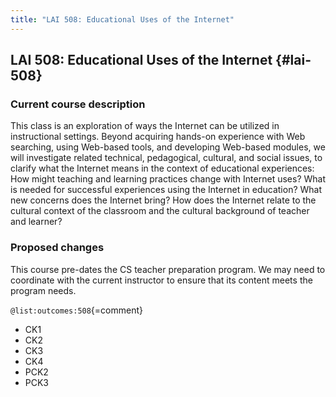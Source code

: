 ```yaml
---
title: "LAI 508: Educational Uses of the Internet"
---
```


## LAI 508: Educational Uses of the Internet {#lai-508}

### Current course description

This class is an exploration of ways the Internet can be utilized in instructional settings. Beyond acquiring hands-on experience with Web searching, using Web-based tools, and developing Web-based modules, we will investigate related technical, pedagogical, cultural, and social issues, to clarify what the Internet means in the context of educational experiences: How might teaching and learning practices change with Internet uses? What is needed for successful experiences using the Internet in education? What new concerns does the Internet bring? How does the Internet relate to the cultural context of the classroom and the cultural background of teacher and learner?

### Proposed changes

This course pre-dates the CS teacher preparation program. We may need to coordinate with the 
current instructor to ensure that its content meets the program needs.

` @list:outcomes:508 `{=comment}

 - CK1
 - CK2
 - CK3
 - CK4
 - PCK2
 - PCK3
